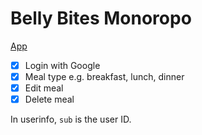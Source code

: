 # Belly Bites Monoropo

[App](https://belly-bites-pkyyp.ondigitalocean.app/)

- [x] Login with Google
- [x] Meal type e.g. breakfast, lunch, dinner
- [x] Edit meal
- [x] Delete meal

In userinfo, `sub` is the user ID.
